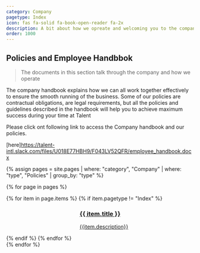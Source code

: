 ```yaml
---
category: Company
pagetype: Index
icon: fas fa-solid fa-book-open-reader fa-2x
description: A bit about how we opreate and welcoming you to the company
order: 1000
---
```


##  Policies and Employee Handbbok
 
> The documents in this section talk through the company and how we operate

The company handbook explains how we can all work together
effectively to ensure the smooth running of the business. Some of
our   policies   are   contractual   obligations, are   legal
requirements, but all the policies and guidelines described in the
handbook will help you  to  achieve maximum success  during  your
time at Talent

Please click ont following link to access the Company handbook and our policies.


[here]https://talent-intl.slack.com/files/U018E77HBH9/F043LV52QFR/employee_handbook.docx

{% assign pages = site.pages
  | where: "category", "Company"
  | where: "type", "Policies"
  | group_by: "type" %}
 
{% for page in pages %}

<div class="grid is-fibonacci">
    {% for item in page.items %}
        {% if item.pagetype != "Index" %}
    <div class="grid-item">
        <div class="columns is-mobile is-gapless has-box-shadow-heavy has-border-radius-large has-overflow-hidden is-relative"
            data-bi-name="card">
            <div class="column is-4">
                <div class="is-flex has-flex-align-items-center has-flex-justify-content-center is-full-height"
                    style="background-color: #018EAC;">
                    <span aria-hidden="true">
                        <i class="{{ item.icon }}"></i>
                    </span>
                </div>
            </div>
            <div class="column is-8 has-body-background">
                <div class="has-padding-medium">
                    <a href="{{ item.url | relative_url }}"  class="is-block stretched-link" data-linktype="absolute-path">
                        <h3 id="{{ item.title | remove: ' ' }}" class="is-size-large">{{ item.title }}</h3>
                        <p class="subIndex">{{item.description}}</p>
                    </a>
                </div>
            </div>
        </div>
    </div>
        {% endif %}
    {% endfor %}
</div>
{% endfor %}
